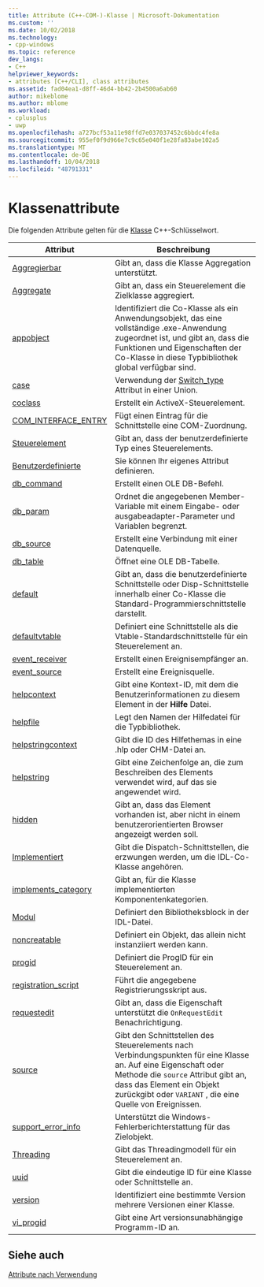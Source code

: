 ```yaml
---
title: Attribute (C++-COM-)-Klasse | Microsoft-Dokumentation
ms.custom: ''
ms.date: 10/02/2018
ms.technology:
- cpp-windows
ms.topic: reference
dev_langs:
- C++
helpviewer_keywords:
- attributes [C++/CLI], class attributes
ms.assetid: fad04ea1-d8ff-46d4-bb42-2b4500a6ab60
author: mikeblome
ms.author: mblome
ms.workload:
- cplusplus
- uwp
ms.openlocfilehash: a727bcf53a11e98ffd7e037037452c6bbdc4fe8a
ms.sourcegitcommit: 955ef0f9d966e7c9c65e040f1e28fa83abe102a5
ms.translationtype: MT
ms.contentlocale: de-DE
ms.lasthandoff: 10/04/2018
ms.locfileid: "48791331"
---
```

# <a name="class-attributes"></a>Klassenattribute

Die folgenden Attribute gelten für die [Klasse](../../cpp/class-cpp.md) C++-Schlüsselwort.

|Attribut|Beschreibung|
|---------------|-----------------|
|[Aggregierbar](aggregatable.md)|Gibt an, dass die Klasse Aggregation unterstützt.|
|[Aggregate](aggregates.md)|Gibt an, dass ein Steuerelement die Zielklasse aggregiert.|
|[appobject](appobject.md)|Identifiziert die Co-Klasse als ein Anwendungsobjekt, das eine vollständige .exe-Anwendung zugeordnet ist, und gibt an, dass die Funktionen und Eigenschaften der Co-Klasse in diese Typbibliothek global verfügbar sind.|
|[case](case-cpp.md)|Verwendung der [Switch_type](switch-type.md) Attribut in einer Union.|
|[coclass](coclass.md)|Erstellt ein ActiveX-Steuerelement.|
|[COM_INTERFACE_ENTRY](com-interface-entry-cpp.md)|Fügt einen Eintrag für die Schnittstelle eine COM-Zuordnung.|
|[Steuerelement](control.md)|Gibt an, dass der benutzerdefinierte Typ eines Steuerelements.|
|[Benutzerdefinierte](custom-cpp.md)|Sie können Ihr eigenes Attribut definieren.|
|[db_command](db-command.md)|Erstellt einen OLE DB-Befehl.|
|[db_param](db-param.md)|Ordnet die angegebenen Member-Variable mit einem Eingabe- oder ausgabeadapter-Parameter und Variablen begrenzt.|
|[db_source](db-source.md)|Erstellt eine Verbindung mit einer Datenquelle.|
|[db_table](db-table.md)|Öffnet eine OLE DB-Tabelle.|
|[default](default-cpp.md)|Gibt an, dass die benutzerdefinierte Schnittstelle oder Disp-Schnittstelle innerhalb einer Co-Klasse die Standard-Programmierschnittstelle darstellt.|
|[defaultvtable](defaultvtable.md)|Definiert eine Schnittstelle als die Vtable-Standardschnittstelle für ein Steuerelement an.|
|[event_receiver](event-receiver.md)|Erstellt einen Ereignisempfänger an.|
|[event_source](event-source.md)|Erstellt eine Ereignisquelle.|
|[helpcontext](helpcontext.md)|Gibt eine Kontext-ID, mit dem die Benutzerinformationen zu diesem Element in der **Hilfe** Datei.|
|[helpfile](helpfile.md)|Legt den Namen der Hilfedatei für die Typbibliothek.|
|[helpstringcontext](helpstringcontext.md)|Gibt die ID des Hilfethemas in eine .hlp oder CHM-Datei an.|
|[helpstring](helpstring.md)|Gibt eine Zeichenfolge an, die zum Beschreiben des Elements verwendet wird, auf das sie angewendet wird.|
|[hidden](hidden.md)|Gibt an, dass das Element vorhanden ist, aber nicht in einem benutzerorientierten Browser angezeigt werden soll.|
|[Implementiert](implements-cpp.md)|Gibt die Dispatch-Schnittstellen, die erzwungen werden, um die IDL-Co-Klasse angehören.|
|[implements_category](implements-category.md)|Gibt an, für die Klasse implementierten Komponentenkategorien.|
|[Modul](module-cpp.md)|Definiert den Bibliotheksblock in der IDL-Datei.|
|[noncreatable](noncreatable.md)|Definiert ein Objekt, das allein nicht instanziiert werden kann.|
|[progid](progid.md)|Definiert die ProgID für ein Steuerelement an.|
|[registration_script](registration-script.md)|Führt die angegebene Registrierungsskript aus.|
|[requestedit](requestedit.md)|Gibt an, dass die Eigenschaft unterstützt die `OnRequestEdit` Benachrichtigung.|
|[source](source-cpp.md)|Gibt den Schnittstellen des Steuerelements nach Verbindungspunkten für eine Klasse an. Auf eine Eigenschaft oder Methode die `source` Attribut gibt an, dass das Element ein Objekt zurückgibt oder `VARIANT` , die eine Quelle von Ereignissen.|
|[support_error_info](support-error-info.md)|Unterstützt die Windows-Fehlerberichterstattung für das Zielobjekt.|
|[Threading](threading-cpp.md)|Gibt das Threadingmodell für ein Steuerelement an.|
|[uuid](uuid-cpp-attributes.md)|Gibt die eindeutige ID für eine Klasse oder Schnittstelle an.|
|[version](version-cpp.md)|Identifiziert eine bestimmte Version mehrere Versionen einer Klasse.|
|[vi_progid](vi-progid.md)|Gibt eine Art versionsunabhängige Programm-ID an.|

## <a name="see-also"></a>Siehe auch

[Attribute nach Verwendung](attributes-by-usage.md)